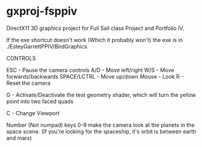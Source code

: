# gxproj-fsppiv
DirectX11 3D graphics project for Full Sail class Project and Portfolio IV. 

If the exe shortcut doesn't work (Which it probably won't) the exe is in ./EsteyGarrettPPIV/BirdGraphics

CONTROLS

ESC - Pause the camera controls
A/D - Move left/right
W/S - Move forwards/backwards
SPACE/LCTRL - Move up/down
Mouse - Look 
R - Reset the camera

G - Activate/Deactivate the test geometry shader, which will turn the yellow point into two faced quads

C - Change Viewport

Number (Not numpad) keys 0-9 make the camera look at the planets in the space scene.
(If you're looking for the spaceship, it's orbit is between earth and mars)
